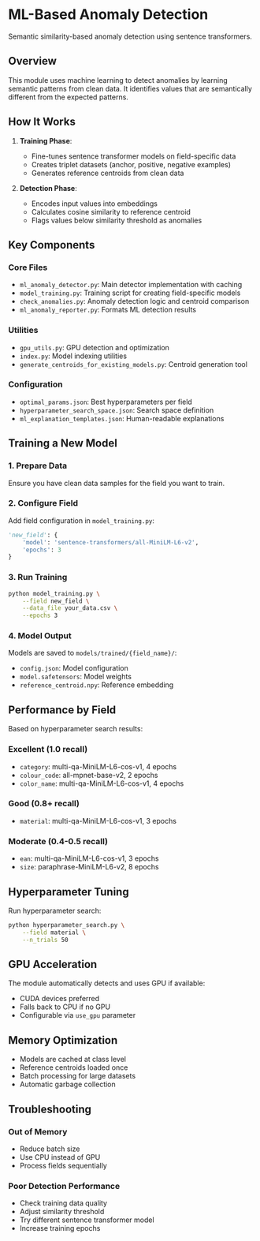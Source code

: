 # ML-Based Anomaly Detection

Semantic similarity-based anomaly detection using sentence transformers.

## Overview

This module uses machine learning to detect anomalies by learning semantic patterns from clean data. It identifies values that are semantically different from the expected patterns.

## How It Works

1. **Training Phase**:
   - Fine-tunes sentence transformer models on field-specific data
   - Creates triplet datasets (anchor, positive, negative examples)
   - Generates reference centroids from clean data

2. **Detection Phase**:
   - Encodes input values into embeddings
   - Calculates cosine similarity to reference centroid
   - Flags values below similarity threshold as anomalies

## Key Components

### Core Files
- `ml_anomaly_detector.py`: Main detector implementation with caching
- `model_training.py`: Training script for creating field-specific models
- `check_anomalies.py`: Anomaly detection logic and centroid comparison
- `ml_anomaly_reporter.py`: Formats ML detection results

### Utilities
- `gpu_utils.py`: GPU detection and optimization
- `index.py`: Model indexing utilities
- `generate_centroids_for_existing_models.py`: Centroid generation tool

### Configuration
- `optimal_params.json`: Best hyperparameters per field
- `hyperparameter_search_space.json`: Search space definition
- `ml_explanation_templates.json`: Human-readable explanations

## Training a New Model

### 1. Prepare Data
Ensure you have clean data samples for the field you want to train.

### 2. Configure Field
Add field configuration in `model_training.py`:
```python
'new_field': {
    'model': 'sentence-transformers/all-MiniLM-L6-v2',
    'epochs': 3
}
```

### 3. Run Training
```bash
python model_training.py \
    --field new_field \
    --data_file your_data.csv \
    --epochs 3
```

### 4. Model Output
Models are saved to `models/trained/{field_name}/`:
- `config.json`: Model configuration
- `model.safetensors`: Model weights
- `reference_centroid.npy`: Reference embedding

## Performance by Field

Based on hyperparameter search results:

### Excellent (1.0 recall)
- `category`: multi-qa-MiniLM-L6-cos-v1, 4 epochs
- `colour_code`: all-mpnet-base-v2, 2 epochs
- `color_name`: multi-qa-MiniLM-L6-cos-v1, 4 epochs

### Good (0.8+ recall)
- `material`: multi-qa-MiniLM-L6-cos-v1, 3 epochs

### Moderate (0.4-0.5 recall)
- `ean`: multi-qa-MiniLM-L6-cos-v1, 3 epochs
- `size`: paraphrase-MiniLM-L6-v2, 8 epochs

## Hyperparameter Tuning

Run hyperparameter search:
```bash
python hyperparameter_search.py \
    --field material \
    --n_trials 50
```

## GPU Acceleration

The module automatically detects and uses GPU if available:
- CUDA devices preferred
- Falls back to CPU if no GPU
- Configurable via `use_gpu` parameter

## Memory Optimization

- Models are cached at class level
- Reference centroids loaded once
- Batch processing for large datasets
- Automatic garbage collection

## Troubleshooting

### Out of Memory
- Reduce batch size
- Use CPU instead of GPU
- Process fields sequentially

### Poor Detection Performance
- Check training data quality
- Adjust similarity threshold
- Try different sentence transformer model
- Increase training epochs
